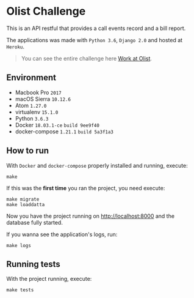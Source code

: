 # Olist Challenge

This is an API restful that provides a call events record and a bill report.

The applications was made with `Python 3.6`, `Django 2.0` and hosted at `Heroku`.

> You can see the entire challenge here [Work at Olist](https://github.com/olist/work-at-olist).


## Environment

- Macbook Pro `2017`
- macOS Sierra `10.12.6`
- Atom `1.27.0`
- virtualenv `15.1.0`
- Python `3.6.3`
- Docker `18.03.1-ce` `build 9ee9f40`
- docker-compose `1.21.1` `build 5a3f1a3`


## How to run

With `Docker` and `docker-compose` properly installed and running, execute:

```
make
```

If this was the **first time** you ran the project, you need execute:

```
make migrate
make loaddatta
```

Now you have the project running on [http://localhost:8000](http://localhost:8000) and the database fully started.

If you wanna see the application's logs, run:

```
make logs
```

## Running tests

With the project running, execute:

```
make tests
```
